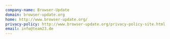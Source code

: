 ```yaml
---
company-name: Browser-Update
domain: browser-update.org
home: http://www.browser-update.org/
privacy-policy: http://www.browser-update.org/privacy-policy-site.html
email: info@team23.de
---
```





